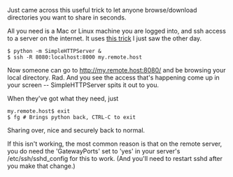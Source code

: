 <!--
.. title: Instantly share local directories with 2 command lines
.. date: 2010/06/11 13:37
.. slug: index
.. tags:
.. link:
.. description:
-->

Just came across this useful trick to let anyone browse/download directories you want to share in seconds.

All you need is a Mac or Linux machine you are logged into, and ssh access to a server on the internet. It uses [this trick](http://www.lylebackenroth.com/blog/2009/05/03/serve-your-current-directory-using-a-simple-webserver-python/) I just saw the other day.

``` console
$ python -m SimpleHTTPServer &
$ ssh -R 8080:localhost:8000 my.remote.host
```

Now someone can go to http://my.remote.host:8080/ and be browsing your local directory. Rad. And you see the access that's happening come up in your screen -- SimpleHTTPServer spits it out to you.

When they've got what they need, just 
``` console
my.remote.host$ exit
$ fg # Brings python back, CTRL-C to exit
```

Sharing over, nice and securely back to normal.

If this isn't working, the most common reason is that on the remote server, you do need the 'GatewayPorts' set to 'yes'  in your server's /etc/ssh/sshd_config for this to work. (And you'll need to restart sshd after you make that change.)
